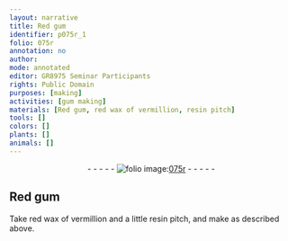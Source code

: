 ```yaml
---
layout: narrative
title: Red gum
identifier: p075r_1
folio: 075r
annotation: no
author:
mode: annotated
editor: GR8975 Seminar Participants
rights: Public Domain
purposes: [making]
activities: [gum making]
materials: [Red gum, red wax of vermillion, resin pitch]
tools: []
colors: []
plants: []
animals: []
---
```


 <div class="folio" align="center">- - - - - <a href="http://gallica.bnf.fr/ark:/12148/btv1b10500001g/f155.item" target="_blank"><img src="https://cu-mkp.github.io/GR8975-edition/assets/photo-icon.png" alt="folio image: " style="display:inline-block; margin-bottom:-3px;"/>075r</a> - - - - - </div>  <span class="activity"></span> 

## <span class="material">Red gum</span>

 
 Take <span class="material">red wax of vermillion</span> and a little <span class="material">resin pitch</span>, and make as described above. 
 